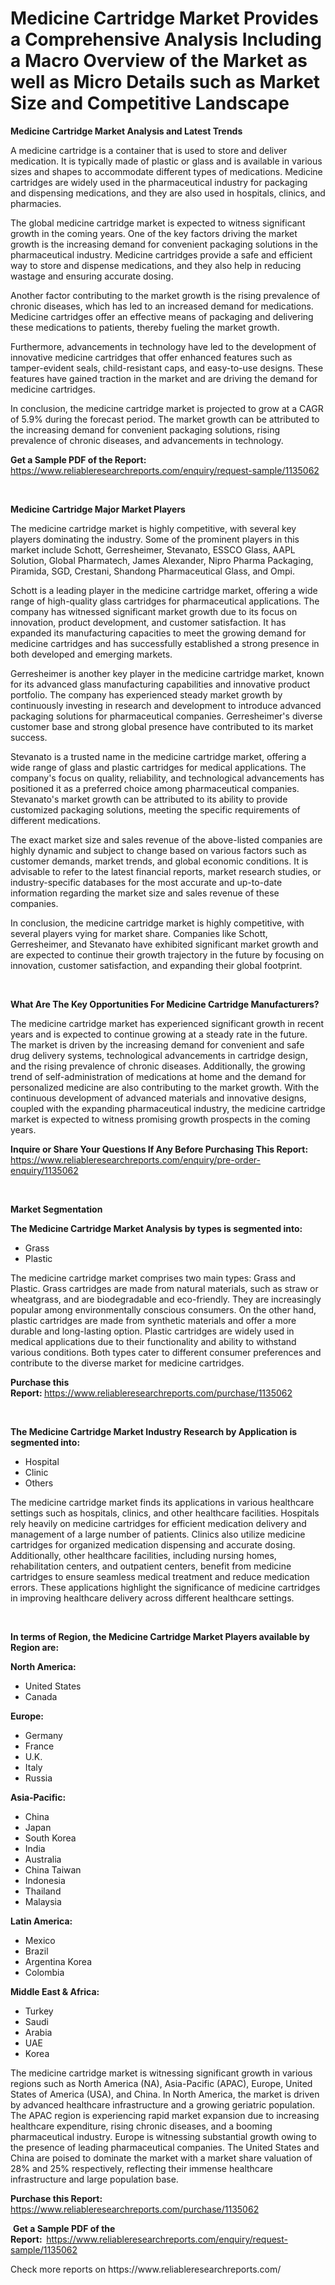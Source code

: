 <p><h1>Medicine Cartridge Market Provides a Comprehensive Analysis Including a Macro Overview of the Market as well as Micro Details such as Market Size and Competitive Landscape</h1></p><p><strong>Medicine Cartridge Market Analysis and Latest Trends</strong></p>
<p><p>A medicine cartridge is a container that is used to store and deliver medication. It is typically made of plastic or glass and is available in various sizes and shapes to accommodate different types of medications. Medicine cartridges are widely used in the pharmaceutical industry for packaging and dispensing medications, and they are also used in hospitals, clinics, and pharmacies.</p><p>The global medicine cartridge market is expected to witness significant growth in the coming years. One of the key factors driving the market growth is the increasing demand for convenient packaging solutions in the pharmaceutical industry. Medicine cartridges provide a safe and efficient way to store and dispense medications, and they also help in reducing wastage and ensuring accurate dosing.</p><p>Another factor contributing to the market growth is the rising prevalence of chronic diseases, which has led to an increased demand for medications. Medicine cartridges offer an effective means of packaging and delivering these medications to patients, thereby fueling the market growth.</p><p>Furthermore, advancements in technology have led to the development of innovative medicine cartridges that offer enhanced features such as tamper-evident seals, child-resistant caps, and easy-to-use designs. These features have gained traction in the market and are driving the demand for medicine cartridges.</p><p>In conclusion, the medicine cartridge market is projected to grow at a CAGR of 5.9% during the forecast period. The market growth can be attributed to the increasing demand for convenient packaging solutions, rising prevalence of chronic diseases, and advancements in technology.</p></p>
<p><strong>Get a Sample PDF of the Report:&nbsp;</strong> <a href="https://www.reliableresearchreports.com/enquiry/request-sample/1135062">https://www.reliableresearchreports.com/enquiry/request-sample/1135062</a></p>
<p>&nbsp;</p>
<p><strong>Medicine Cartridge Major Market Players</strong></p>
<p><p>The medicine cartridge market is highly competitive, with several key players dominating the industry. Some of the prominent players in this market include Schott, Gerresheimer, Stevanato, ESSCO Glass, AAPL Solution, Global Pharmatech, James Alexander, Nipro Pharma Packaging, Piramida, SGD, Crestani, Shandong Pharmaceutical Glass, and Ompi.</p><p>Schott is a leading player in the medicine cartridge market, offering a wide range of high-quality glass cartridges for pharmaceutical applications. The company has witnessed significant market growth due to its focus on innovation, product development, and customer satisfaction. It has expanded its manufacturing capacities to meet the growing demand for medicine cartridges and has successfully established a strong presence in both developed and emerging markets.</p><p>Gerresheimer is another key player in the medicine cartridge market, known for its advanced glass manufacturing capabilities and innovative product portfolio. The company has experienced steady market growth by continuously investing in research and development to introduce advanced packaging solutions for pharmaceutical companies. Gerresheimer's diverse customer base and strong global presence have contributed to its market success.</p><p>Stevanato is a trusted name in the medicine cartridge market, offering a wide range of glass and plastic cartridges for medical applications. The company's focus on quality, reliability, and technological advancements has positioned it as a preferred choice among pharmaceutical companies. Stevanato's market growth can be attributed to its ability to provide customized packaging solutions, meeting the specific requirements of different medications.</p><p>The exact market size and sales revenue of the above-listed companies are highly dynamic and subject to change based on various factors such as customer demands, market trends, and global economic conditions. It is advisable to refer to the latest financial reports, market research studies, or industry-specific databases for the most accurate and up-to-date information regarding the market size and sales revenue of these companies.</p><p>In conclusion, the medicine cartridge market is highly competitive, with several players vying for market share. Companies like Schott, Gerresheimer, and Stevanato have exhibited significant market growth and are expected to continue their growth trajectory in the future by focusing on innovation, customer satisfaction, and expanding their global footprint.</p></p>
<p>&nbsp;</p>
<p><strong>What Are The Key Opportunities For Medicine Cartridge Manufacturers?</strong></p>
<p><p>The medicine cartridge market has experienced significant growth in recent years and is expected to continue growing at a steady rate in the future. The market is driven by the increasing demand for convenient and safe drug delivery systems, technological advancements in cartridge design, and the rising prevalence of chronic diseases. Additionally, the growing trend of self-administration of medications at home and the demand for personalized medicine are also contributing to the market growth. With the continuous development of advanced materials and innovative designs, coupled with the expanding pharmaceutical industry, the medicine cartridge market is expected to witness promising growth prospects in the coming years.</p></p>
<p><strong>Inquire or Share Your Questions If Any Before Purchasing This Report:</strong> <a href="https://www.reliableresearchreports.com/enquiry/pre-order-enquiry/1135062">https://www.reliableresearchreports.com/enquiry/pre-order-enquiry/1135062</a></p>
<p>&nbsp;</p>
<p><strong>Market Segmentation</strong></p>
<p><strong>The Medicine Cartridge Market Analysis by types is segmented into:</strong></p>
<p><ul><li>Grass</li><li>Plastic</li></ul></p>
<p><p>The medicine cartridge market comprises two main types: Grass and Plastic. Grass cartridges are made from natural materials, such as straw or wheatgrass, and are biodegradable and eco-friendly. They are increasingly popular among environmentally conscious consumers. On the other hand, plastic cartridges are made from synthetic materials and offer a more durable and long-lasting option. Plastic cartridges are widely used in medical applications due to their functionality and ability to withstand various conditions. Both types cater to different consumer preferences and contribute to the diverse market for medicine cartridges.</p></p>
<p><strong>Purchase this Report:&nbsp;</strong><a href="https://www.reliableresearchreports.com/purchase/1135062">https://www.reliableresearchreports.com/purchase/1135062</a></p>
<p>&nbsp;</p>
<p><strong>The Medicine Cartridge Market Industry Research by Application is segmented into:</strong></p>
<p><ul><li>Hospital</li><li>Clinic</li><li>Others</li></ul></p>
<p><p>The medicine cartridge market finds its applications in various healthcare settings such as hospitals, clinics, and other healthcare facilities. Hospitals rely heavily on medicine cartridges for efficient medication delivery and management of a large number of patients. Clinics also utilize medicine cartridges for organized medication dispensing and accurate dosing. Additionally, other healthcare facilities, including nursing homes, rehabilitation centers, and outpatient centers, benefit from medicine cartridges to ensure seamless medical treatment and reduce medication errors. These applications highlight the significance of medicine cartridges in improving healthcare delivery across different healthcare settings.</p></p>
<p>&nbsp;</p>
<p><strong>In terms of Region, the Medicine Cartridge Market Players available by Region are:</strong></p>
<p>
    <p> <strong> North America: </strong>
        <ul>
            <li>United States</li>
            <li>Canada</li>
        </ul>
        </p> 
    <p> <strong> Europe: </strong>
        <ul>
            <li>Germany</li>
            <li>France</li>
            <li>U.K.</li>
            <li>Italy</li>
            <li>Russia</li>
        </ul>
        </p> 
    <p> <strong> Asia-Pacific: </strong>
        <ul>
            <li>China</li>
            <li>Japan</li>
            <li>South Korea</li>
            <li>India</li>
            <li>Australia</li>
            <li>China Taiwan</li>
            <li>Indonesia</li>
            <li>Thailand</li>
            <li>Malaysia</li>
        </ul>
        </p> 
    <p> <strong> Latin America: </strong>
        <ul>
            <li>Mexico</li>
            <li>Brazil</li>
            <li>Argentina Korea</li>
            <li>Colombia</li>
        </ul>
        </p> 
    <p> <strong> Middle East & Africa: </strong>
        <ul>
            <li>Turkey</li>
            <li>Saudi</li>
            <li>Arabia</li>
            <li>UAE</li>
            <li>Korea</li>
        </ul>
    </p>
    </p>
<p><p>The medicine cartridge market is witnessing significant growth in various regions such as North America (NA), Asia-Pacific (APAC), Europe, United States of America (USA), and China. In North America, the market is driven by advanced healthcare infrastructure and a growing geriatric population. The APAC region is experiencing rapid market expansion due to increasing healthcare expenditure, rising chronic diseases, and a booming pharmaceutical industry. Europe is witnessing substantial growth owing to the presence of leading pharmaceutical companies. The United States and China are poised to dominate the market with a market share valuation of 28% and 25% respectively, reflecting their immense healthcare infrastructure and large population base.</p></p>
<p><strong>Purchase this Report: </strong><a href="https://www.reliableresearchreports.com/purchase/1135062">https://www.reliableresearchreports.com/purchase/1135062</a></p>
<p>&nbsp;<strong>Get a Sample PDF of the Report:&nbsp;&nbsp;</strong><a href="https://www.reliableresearchreports.com/enquiry/request-sample/1135062">https://www.reliableresearchreports.com/enquiry/request-sample/1135062</a></p>
<p><strong></strong></p>
<p>Check more reports on https://www.reliableresearchreports.com/</p>